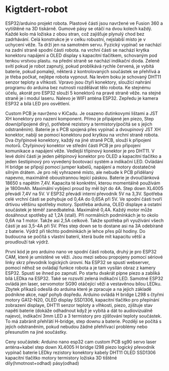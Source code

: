 # Kigtdert-robot
ESP32/arduino projekt robota.
Plastové části jsou navržené ve Fusion 360 a vytištěné na 3D tiskárně. Gumové pásy se otáčí na dvou kolech každý. Každé kolo má ložiska z obou stran, což zajišťuje plynulý chod bez zadrhávání. Celá konstrukce je v celku robustní, nejslabší místo je v uchycení věže. Ta drží jen na samotném servu. Fyzický vypínač se nachází na zadní straně spodní části robota. na vrchní části se nachází krytka konektoru napájení a OLED display s kapacitní tlačítkem, schovaným pod tenkou vrstvou plastu. na přední straně se nachází indikační dioda. Zeleně svítí pokud je robot zapnutý, pokud problikává rychle červená, je vybitá baterie, pokud pomaleji, některá z kontrolovaných součástek se přehřívá a je třeba počkat, nejlépe robota vypnout. Na levém boku je schovaný DHT11 senzor teploty a vlhkosti.
Vpravo jsou čtyři konektory, sloužící nahrání programu do arduina bez nutnosti rozdělávat tělo robota. Ke stejnému účelu, akorát pro ESP32 slouží 5 konektorů na pravé straně věže. na stejné straně je i modul laseru. Nalevo je WIFI anténa ESP32. Zepředu je kamera ESP32 a bílá LED pro osvětlení.

Custom PCB je navrženo v KiCadu. Je osazeno dutinkovymi lištami a JST XH konektory pro nazení komponent. Přímo je připájené jen piezo, Step down(připojené díry), potřebné rezistory a termistory(počítá se s jejich odstraněním). Baterie je s PCB spojená přes vypínač a dvoupinový JST XH konektor, nabíjí se pomocí konektoru pod krytkou na vrchní straně robota. Dva čtyřpinové konektory, každý na jiné straně PCB, slouží k připojení motorů. Čtyřpinový konektor ve střední části PCB je pro připojení komunikace a napájení věže. Vedlejší třípinový konektor je pro DHT11. V levé dolní části je jeden pětipinový konektor pro OLED a kapacitní tlačítko a jeden šestipinový pro vyvedený bootovací systém a indikační LED. Ovládání H bridge se připojí pomocí jumper kabelů, napájení a motory dostatečně silným drátem. Je pro něj vyhrazené místo, ale nebude k PCB přidělaný napevno, maximálně oboustrannou lepící páskou. Baterie je dvoučlánková 18650 s napětím 7,4V. Kapacita té konkrétní, kterou momentálně používám je 1800mAh. Maximální vybíjecí  proud by měl být do 4A. Step down XL4005 převádí 7,4V na 5V. V ESP32 převádí interní převodník 5V na 3,3V. Spotřeba celé vrchní části se pohybuje od 0,4A do 0,65A při 5V. Ve spodní části tvoří drtivou většinu spotřeby motory. Spotřeba arduina, OLED displaye a ostatní součástek je téměř zanedbatelná. Maximálně 0,4A. Každý motor může dosáhnout spotřeby až 1,2A (stall). Při normálních podmínkách je to okolo 0,6A na 1 motor. Takže asi 2,5A celkově. Takže spotřeba při využívání všech částí je asi 3,5-4A při 5V. Přes step down se to dostane asi na 3A odebírané z baterie. Výdrž při těchto podmínkách je lehce přes půl hodiny. Do budoucna se počítá s vlastní baterií, která bude mít kapacitu větší a proudlouží tak výdrž.

První kód je pro arduino nano ve spodní části robota, druhý je pro ESP32 CAM, které je umístěné ve věži. Jsou mezi sebou propojeny pomocí sériové linky skrz převodník logických úrovní. Na ESP32 se spustí webserver, pomocí něhož se ovládají funkce robota a je tam vysílán obraz z kamery ESP32. Spustí se ihned po zapnutí.
Po startu dvakrát pípne piezo a zabliká bílá LEDka na ESP32. Také se rozsvítí zelená indikační LED. Samotné ESP32 ovládá jen laser, servomotor SG90 otáčející věží a vestavěnou bílou LEDku. Zbytek příkazů odesílá do arduina které je zpracuje a na jejich základě podnikne akce, např pohyb dopředu. Arduino ovládá H bridge L298 s čtyřmi motory GA12-N20, OLED display SSD1306, kapacitní tlačítko pro přepínání zobrazení displaye, DHT11 senzor teploty a vlhkosti, piezo, zjištuje stav napětí baterie (dokáže odhadnout když je vybitá a dát to audiovizuálně najevo), indikační 3mm LED a 3 termistory pro zjišťování teploty součástek. To má zabránit přehřátí H-bridge, step downu a baterie. Později se počítá s jejich odstraněním, pokud nebudou žádné přehřívací problémy nebo přesunutím na jiné součástky.

Ceny součástek:
Arduino nano
esp32 cam
custom PCB
sg90 servo
laser
anténa+kabel
step down XL4005
H bridge l298
piezo
logický převodník
vypínač
baterie
LEDky
rezistory
konektory 
kabely
DHT11
OLED SSD1306
kapacitní tlačítko
motory
termistory
ložiska
3D tištěné díly(hmotnost+odhad)
pásy(odhad)

